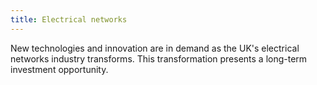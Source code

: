 ```yaml
---
title: Electrical networks
---
```

New technologies and innovation are in demand as the UK's electrical networks industry transforms. This transformation presents a long-term investment opportunity.
